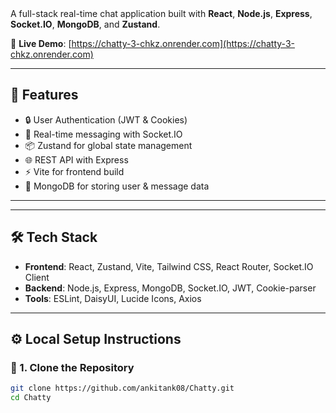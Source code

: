 <readme>
  <![CDATA[
# 💬 Chatty

A full-stack real-time chat application built with **React**, **Node.js**, **Express**, **Socket.IO**, **MongoDB**, and **Zustand**.

🚀 **Live Demo**: [https://chatty-3-chkz.onrender.com](https://chatty-3-chkz.onrender.com)

---

## 🚀 Features

- 🔒 User Authentication (JWT & Cookies)
- 💬 Real-time messaging with Socket.IO
- 📦 Zustand for global state management
- 🌐 REST API with Express
- ⚡ Vite for frontend build
- 🔗 MongoDB for storing user & message data

---



---

## 🛠️ Tech Stack

- **Frontend**: React, Zustand, Vite, Tailwind CSS, React Router, Socket.IO Client
- **Backend**: Node.js, Express, MongoDB, Socket.IO, JWT, Cookie-parser
- **Tools**: ESLint, DaisyUI, Lucide Icons, Axios

---

## ⚙️ Local Setup Instructions

### 🔧 1. Clone the Repository

```bash
git clone https://github.com/ankitank08/Chatty.git
cd Chatty
